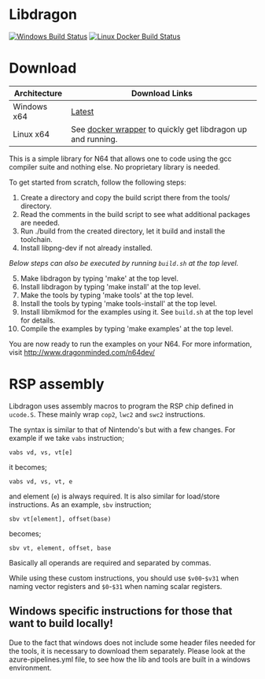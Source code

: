 # Libdragon
[![Windows Build Status](https://dev.azure.com/n64-tools/N64-Tools/_apis/build/status/N64-tools.libdragon-sdk)](https://dev.azure.com/n64-tools/N64-Tools/_build/latest?definitionId=2)
[![Linux Docker Build Status](https://travis-ci.org/DragonMinded/libdragon.svg?branch=trunk)](https://travis-ci.org/DragonMinded/libdragon)

# Download
Architecture | Download Links
--- | --- 
Windows x64 | [Latest](https://n64tools.blob.core.windows.net/binaries/N64-tools/libdragon/master/latest/libdragon-win64.zip)
Linux x64 | See [docker wrapper](https://github.com/anacierdem/libdragon-docker) to quickly get libdragon up and running.

This is a simple library for N64 that allows one to code using the gcc compiler suite and nothing else. No proprietary library is needed.



To get started from scratch, follow the following steps:

1. Create a directory and copy the build script there from the tools/ directory.
2. Read the comments in the build script to see what additional packages are needed.
3. Run ./build from the created directory, let it build and install the toolchain.
4. Install libpng-dev if not already installed.

*Below steps can also be executed by running `build.sh` at the top level.*

5. Make libdragon by typing 'make' at the top level.
6. Install libdragon by typing 'make install' at the top level.
7. Make the tools by typing 'make tools' at the top level.
8. Install the tools by typing 'make tools-install' at the top level.
9.  Install libmikmod for the examples using it. See `build.sh` at the top level for details.
10. Compile the examples by typing 'make examples' at the top level.

You are now ready to run the examples on your N64.
For more information, visit http://www.dragonminded.com/n64dev/

# RSP assembly

Libdragon uses assembly macros to program the RSP chip defined in `ucode.S`. These mainly wrap `cop2`, `lwc2` and `swc2` instructions.

The syntax is similar to that of Nintendo's but with a few changes. For example if we take `vabs` instruction;

    vabs vd, vs, vt[e]

it becomes;

    vabs vd, vs, vt, e

and element (`e`) is always required. It is also similar for load/store instructions. As an example, `sbv` instruction;

    sbv vt[element], offset(base)

becomes;

    sbv vt, element, offset, base

Basically all operands are required and separated by commas.

While using these custom instructions, you should use `$v00`-`$v31` when naming vector registers and `$0`-`$31` when naming scalar registers.

## Windows specific instructions for those that want to build locally!
Due to the fact that windows does not include some header files needed for the tools, it is necessary to download them separately.
Please look at the azure-pipelines.yml file, to see how the lib and tools are built in a windows environment.
